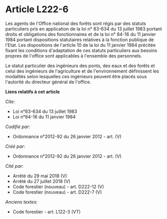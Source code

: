 # Article L222-6

Les agents de l'Office national des forêts sont régis par des statuts particuliers pris en application de la loi n° 83-634 du
13 juillet 1983 portant droits et obligations des fonctionnaires et de la loi n° 84-16 du 11 janvier 1984 portant
dispositions statutaires relatives à la fonction publique de l'Etat. Les dispositions de l'article 10 de la loi du 11 janvier
1984 précitée fixant les conditions d'adaptation de ces statuts particuliers aux besoins propres de l'office sont applicables
à l'ensemble des personnels.

Le statut particulier des ingénieurs des ponts, des eaux et des forêts et celui des ingénieurs de l'agriculture et de
l'environnement définissent les modalités selon lesquelles ces ingénieurs peuvent être placés sous l'autorité du directeur
général de l'office.

**Liens relatifs à cet article**

_Cite_:

  - Loi n°83-634 du 13 juillet 1983
  - Loi n°84-16 du 11 janvier 1984

_Codifié par_:

  - Ordonnance n°2012-92 du 26 janvier 2012 - art. (V)

_Créé par_:

  - Ordonnance n°2012-92 du 26 janvier 2012 - art. (V)

_Cité par_:

  - Arrêté du 29 mai 2018 (V)
  - Arrêté du 27 juillet 2018 (V)
  - Code forestier (nouveau) - art. D222-12 (V)
  - Code forestier (nouveau) - art. D222-7 (V)

_Anciens textes_:

  - Code forestier - art. L122-3 (VT)
